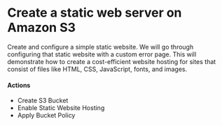 # Create a static web server on Amazon S3

Create and configure a simple static website. We will go through configuring that static website with a custom error page. This will demonstrate how to create a cost-efficient website hosting for sites that consist of files like HTML, CSS, JavaScript, fonts, and images.

#### Actions
* Create S3 Bucket
* Enable Static Website Hosting
* Apply Bucket Policy
